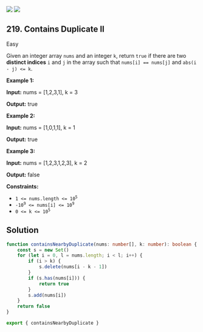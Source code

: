 [![](https://img.shields.io/github/stars/LeetCode-Top-Interview-150/LeetCode-Top-Interview-150?label=Stars&style=flat-square)](https://github.com/LeetCode-Top-Interview-150/LeetCode-Top-Interview-150)
[![](https://img.shields.io/github/forks/LeetCode-Top-Interview-150/LeetCode-Top-Interview-150?label=Fork%20me%20on%20GitHub%20&style=flat-square)](https://github.com/LeetCode-Top-Interview-150/LeetCode-Top-Interview-150/fork)

## 219\. Contains Duplicate II

Easy

Given an integer array `nums` and an integer `k`, return `true` if there are two **distinct indices** `i` and `j` in the array such that `nums[i] == nums[j]` and `abs(i - j) <= k`.

**Example 1:**

**Input:** nums = [1,2,3,1], k = 3

**Output:** true 

**Example 2:**

**Input:** nums = [1,0,1,1], k = 1

**Output:** true 

**Example 3:**

**Input:** nums = [1,2,3,1,2,3], k = 2

**Output:** false 

**Constraints:**

*   <code>1 <= nums.length <= 10<sup>5</sup></code>
*   <code>-10<sup>9</sup> <= nums[i] <= 10<sup>9</sup></code>
*   <code>0 <= k <= 10<sup>5</sup></code>

## Solution

```typescript
function containsNearbyDuplicate(nums: number[], k: number): boolean {
    const s = new Set()
    for (let i = 0, l = nums.length; i < l; i++) {
        if (i > k) {
            s.delete(nums[i - k - 1])
        }
        if (s.has(nums[i])) {
            return true
        }
        s.add(nums[i])
    }
    return false
}

export { containsNearbyDuplicate }
```
